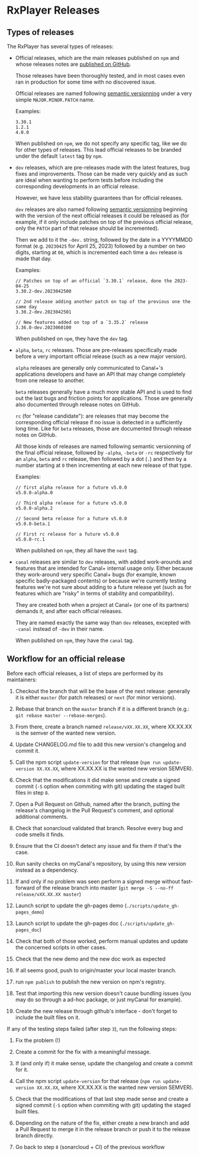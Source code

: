 # RxPlayer Releases

## Types of releases

The RxPlayer has several types of releases:

-   Official releases, which are the main releases published on `npm` and
    whose releases notes are [published on GitHub](https://github.com/canalplus/rx-player/releases).

    Those releases have been thoroughly tested, and in most cases even ran in
    production for some time with no discovered issue.

    Official releases are named following [semantic versionning](https://semver.org/)
    under a very simple `MAJOR.MINOR.PATCH` name.

    Examples:

    ```
    3.30.1
    1.2.1
    4.0.0
    ```

    When published on `npm`, we do not specify any specific tag, like we do for
    other types of releases. This lead official releases to be branded under the
    default `latest` tag by `npm`.

-   `dev` releases, which are pre-releases made with the latest features, bug
    fixes and improvements. Those can be made very quickly and as such are ideal
    when wanting to perform tests before including the corresponding
    developments in an official release.

    However, we have less stability guarantees than for official releases.

    `dev` releases are also named following [semantic versionning](https://semver.org/)
    beginning with the version of the next official releases it could be
    released as (for example, if it only include patches on top of the previous
    official release, only the `PATCH` part of that release should be
    incremented).

    Then we add to it the `-dev.` string, followed by the date in a YYYYMMDD
    format (e.g. `20230425` for April 25, 2023) followed by a number on two
    digits, starting at `00`, which is incremented each time a `dev` release
    is made that day.

    Examples:

    ```
    // Patches on top of an official `3.30.1` release, done the 2023-04-25
    3.30.2-dev.2023042500

    // 2nd release adding another patch on top of the previous one the same day
    3.30.2-dev.2023042501

    // New features added on top of a `3.35.2` release
    3.36.0-dev.2023060100
    ```

    When published on `npm`, they have the `dev` tag.

-   `alpha`, `beta`, `rc` releases. Those are pre-releases specifically made
    before a very important official release (such as a new major version).

    `alpha` releases are generally only communicated to Canal+'s applications
    developers and have an API that may change completely from one release to
    another.

    `beta` releases generally have a much more stable API and is used to find
    out the last bugs and friction points for applications. Those are generally
    also documented through release notes on GitHub.

    `rc` (for "release candidate"): are releases that may become the
    corresponding official release if no issue is detected in a sufficiently
    long time.
    Like for `beta` releases, those are documented through release notes on
    GitHub.

    All those kinds of releases are named following semantic versionning of the
    final official release, followed by `-alpha`, `-beta` or `-rc` respectively
    for an `alpha`, `beta` and `rc` release, then followed by a dot (`.`) and
    then by a number starting at `0` then incrementing at each new release of
    that type.

    Examples:

    ```
    // first alpha release for a future v5.0.0
    v5.0.0-alpha.0

    // Third alpha release for a future v5.0.0
    v5.0.0-alpha.2

    // Second beta release for a future v5.0.0
    v5.0.0-beta.1

    // First rc release for a future v5.0.0
    v5.0.0-rc.1
    ```

    When published on `npm`, they all have the `next` tag.

-   `canal` releases are similar to `dev` releases, with added work-arounds and
    features that are intended for Canal+ internal usage only. Either because
    they work-around very specific Canal+ bugs (for example, known specific
    badly-packaged contents) or because we're currently testing features we're
    not sure about adding to a future release yet (such as for features which
    are "risky" in terms of stability and compatibility).

    They are created both when a project at Canal+ (or one of its partners)
    demands it, and after each official releases.

    They are named exactly the same way than `dev` releases, excepted with
    `-canal` instead of `-dev` in their name.

    When published on `npm`, they have the `canal` tag.

## Workflow for an official release

Before each official releases, a list of steps are performed by its maintainers:

1. Checkout the branch that will be the base of the next release: generally it
   is either `master` (for patch releases) or `next` (for minor versions).

2. Rebase that branch on the `master` branch if it is a different branch
   (e.g.: `git rebase master --rebase-merges`).

3. From there, create a branch named `release/vXX.XX.XX`, where XX.XX.XX is the
   semver of the wanted new version.

4. Update CHANGELOG.md file to add this new version's changelog and commit it.

5. Call the npm script `update-version` for that release (`npm run update-version XX.XX.XX`,
   where XX.XX.XX is the wanted new version SEMVER).

6. Check that the modifications it did make sense and create a signed commit
   (`-S` option when commiting with git) updating the staged built files in step
   `8`.

7. Open a Pull Request on Github, named after the branch, putting the release's
   changelog in the Pull Request's comment, and optional additional comments.

8. Check that sonarcloud validated that branch. Resolve every bug and code
   smells it finds.

9. Ensure that the CI doesn't detect any issue and fix them if that's the case.

10. Run sanity checks on myCanal's repository, by using this new version instead
    as a dependency.

11. If and only if no problem was seen perform a signed merge without
    fast-forward of the release branch into master (`git merge -S --no-ff release/vXX.XX.XX master`)

12. Launch script to update the gh-pages demo (`./scripts/update_gh-pages_demo`)

13. Launch script to update the gh-pages doc (`./scripts/update_gh-pages_doc`)

14. Check that both of those worked, perform manual updates and update the
    concerned scripts in other cases.

15. Check that the new demo and the new doc work as expected

16. If all seems good, push to origin/master your local master branch.

17. run `npm publish` to publish the new version on npm's registry.

18. Test that importing this new version doesn't cause bundling issues (you
    may do so through a ad-hoc package, or just myCanal for example).

19. Create the new release through github's interface - don't forget to include
    the built files on it.

If any of the testing steps failed (after step `3`), run the following steps:

1. Fix the problem (!)

2. Create a commit for the fix with a meaningful message.

3. If (and only if) it make sense, update the changelog and create a commit for
   it.

4. Call the npm script `update-version` for that release (`npm run update-version XX.XX.XX`,
   where XX.XX.XX is the wanted new version SEMVER).

5. Check that the modifications of that last step made sense and create a signed
   commit (`-S` option when commiting with git) updating the staged built files.

6. Depending on the nature of the fix, either create a new branch and add a Pull
   Request to merge it in the release branch or push it to the release branch
   directly.

7. Go back to step `8` (sonarcloud + CI) of the previous workflow
